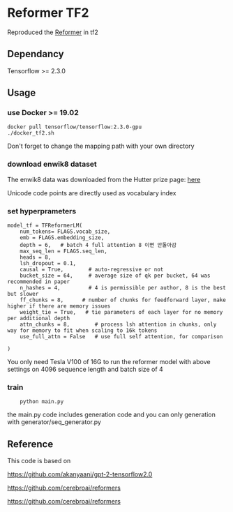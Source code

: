 # Reformer TF2

Reproduced the [Reformer](https://arxiv.org/abs/2001.04451) in tf2 

## Dependancy 

Tensorflow >= 2.3.0

## Usage

### use Docker >= 19.02

    docker pull tensorflow/tensorflow:2.3.0-gpu
    ./docker_tf2.sh
Don't forget to change the mapping path with your own directory

### download enwik8 dataset

The enwik8 data was downloaded from the Hutter prize page: [here](http://prize.hutter1.net/)

Unicode code points are directly used as vocabulary index 

### set hyperprameters 
```
model_tf = TFReformerLM(
    num_tokens= FLAGS.vocab_size,
    emb = FLAGS.embedding_size,
    depth = 6,   # batch 4 full attention 8 이면 안돌아감 
    max_seq_len = FLAGS.seq_len,
    heads = 8,
    lsh_dropout = 0.1,
    causal = True,        # auto-regressive or not
    bucket_size = 64,     # average size of qk per bucket, 64 was recommended in paper
    n_hashes = 4,         # 4 is permissible per author, 8 is the best but slower
    ff_chunks = 8,      # number of chunks for feedforward layer, make higher if there are memory issues
    weight_tie = True,   # tie parameters of each layer for no memory per additional depth
    attn_chunks = 8,        # process lsh attention in chunks, only way for memory to fit when scaling to 16k tokens
    use_full_attn = False   # use full self attention, for comparison

)
```

You only need Tesla V100 of 16G to run the reformer model with above settings on 4096 sequence length and batch size of 4 

### train 
```
	python main.py
```

the main.py code includes generation code and you can only generation with generator/seq_generator.py 

## Reference

  This code is based on 
  
  https://github.com/akanyaani/gpt-2-tensorflow2.0

  https://github.com/cerebroai/reformers

  https://github.com/cerebroai/reformers
  
